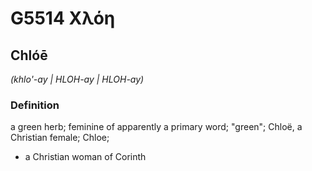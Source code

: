 # G5514 Χλόη

## Chlóē

_(khlo'-ay | HLOH-ay | HLOH-ay)_

### Definition

a green herb; feminine of apparently a primary word; "green"; Chloë, a Christian female; Chloe; 

- a Christian woman of Corinth
